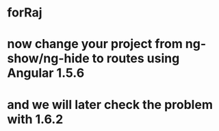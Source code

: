 # forRaj

# now change your project from ng-show/ng-hide to routes using Angular 1.5.6
# and we will later check the problem with 1.6.2